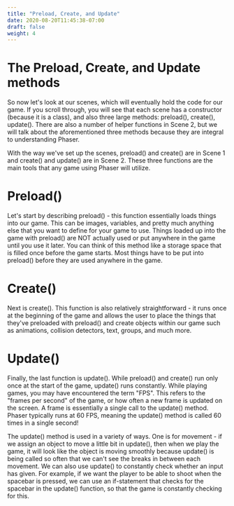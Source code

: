 ```yaml
---
title: "Preload, Create, and Update"
date: 2020-08-20T11:45:38-07:00
draft: false
weight: 4
---
```


# The Preload, Create, and Update methods

So now let's look at our scenes, which will eventually hold the code for our game. If you scroll through, you will see that each scene has a constructor (because it is a class), and also three large methods: preload(), create(), update(). There are also a number of helper functions in Scene 2, but we will talk about the aforementioned three methods because they are integral to understanding Phaser.

With the way we've set up the scenes, preload() and create() are in Scene 1 and create() and update() are in Scene 2. These three functions are the main tools that any game using Phaser will utilize.

# Preload()

Let's start by describing preload() - this function essentially loads things into our game. This can be images, variables, and pretty much anything else that you want to define for your game to use. Things loaded up into the game with preload() are NOT actually used or put anywhere in the game until you use it later. You can think of this method like a storage space that is filled once before the game starts. Most things have to be put into preload() before they are used anywhere in the game.

# Create()

Next is create(). This function is also relatively straightforward - it runs once at the beginning of the game and allows the user to place the things that they've preloaded with preload() and create objects within our game such as animations, collision detectors, text, groups, and much more.

# Update()

Finally, the last function is update(). While preload() and create() run only once at the start of the game, update() runs constantly. While playing games, you may have encountered the term "FPS". This refers to the "frames per second" of the game, or how often a new frame is updated on the screen. A frame is essentially a single call to the update() method. Phaser typically runs at 60 FPS, meaning the update() method is called 60 times in a single second!

The update() method is used in a variety of ways. One is for movement - if we assign an object to move a little bit in update(), then when we play the game, it will look like the object is moving smoothly because update() is being called so often that we can't see the breaks in between each movement. We can also use update() to constantly check whether an input has given. For example, if we want the player to be able to shoot when the spacebar is pressed, we can use an if-statement that checks for the spacebar in the update() function, so that the game is constantly checking for this.
